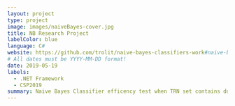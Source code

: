 ```yaml
---
layout: project
type: project
image: images/naiveBayes-cover.jpg
title: NB Research Project
labelColor: blue
language: C#
website: https://github.com/trolit/naive-bayes-classifiers-work#naive-bayes-classifiers-experimental-work
# All dates must be YYYY-MM-DD format!
date: 2019-05-19
labels:
  - .NET Framework
  - CSP2019
summary: Naive Bayes Classifier efficency test when TRN set contains duplicates (Bootstrap) vs TRN containing unique objects only (Monte Carlo).
---
```

